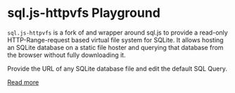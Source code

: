 # sql.js-httpvfs Playground

`sql.js-httpvfs` is a fork of and wrapper around sql.js to provide a read-only HTTP-Range-request based virtual file system for SQLite. It allows hosting an SQLite database on a static file hoster and querying that database from the browser without fully downloading it.

Provide the URL of any SQLite database file and edit the default SQL Query.

[Read more](https://github.com/phiresky/sql.js-httpvfs)